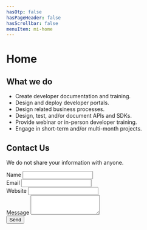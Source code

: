 ```yaml
---
hasOtp: false
hasPageHeader: false
hasScrollbar: false
menuItem: mi-home
---
```


# Home

<div class="row">
  <div class="col-12 col-md-6">
    <h2>What we do</h2>
    <ul>
      <li>Create developer documentation and training.</li>
      <li>Design and deploy developer portals.</li>
      <li>Design related business processes.</li>
      <li>Design, test, and/or document APIs and SDKs.</li>
      <li>Provide webinar or in-person developer training.</li>
      <li>Engage in short-term and/or multi-month projects.</li>
    </ul>
  </div>

  <div id="contact-us-section" class="col-12 col-md-6">
    <h2>Contact Us</h2>
    <p>We do not share your information with anyone.</p>
    <form id="contact-us-form">
      <div class="mb-3">
        <label for="name" class="form-label">Name</label>
        <input type="text" class="form-control" id="name" required>
      </div>
      <div class="mb-3">
        <label for="email" class="form-label">Email</label>
        <input type="email" class="form-control" id="email" required>
      </div>
      <div class="mb-3">
        <label for="website" class="form-label">Website</label>
        <input type="url" class="form-control" id="website" required>
      </div>
      <div class="mb-3">
        <label for="message" class="form-label">Message</label>
        <textarea class="form-control" id="message" rows="3" required></textarea>
      </div>
      <button type="submit" class="btn btn-secondary">Send</button>
    </form>
  </div>

  <div id="thank-you-section" class="col-12 col-md-6" style="display:none;">
    <h2>Thank you</h2>
    <p>We will follow up in a day or two.</p>
  </div>

  <div id="error-msg-section" class="col-12 col-md-6" style="display:none;">
    <h2>Error Message</h2>
    <p id="error-msg"></p>
  </div>

</div>

<script>
  document.getElementById('contact-us-form').addEventListener('submit', function(event) {
    event.preventDefault();
    const data = {
      "name": document.getElementById('name').value,
      "email": document.getElementById('email').value,
      "website": document.getElementById('website').value,
      "message": document.getElementById('message').value
    };
    (async () => {
      try {
        // Where Hagenhaus API is.
        const origin =  window.location.hostname == 'localhost' ? 'http://localhost:8086' : 'https://hagenhaus.com:3002';
        const res = await axios({
          url: `${origin}/api/v1/messages`,
          method: 'post',
          data: data
        });
        document.getElementById('contact-us-section').style.display = "none";
        document.getElementById('thank-you-section').style.display = "block";
      } catch (error) {
        //document.getElementById('contact-us-section').style.display = "none";
        //document.getElementById('thank-you-section').style.display = "block";
        document.getElementById('error-msg').innerHTML = `${error.message}.`;
        document.getElementById('contact-us-section').style.display = "none";
        document.getElementById('error-msg-section').style.display = "block";
      }
    })();
  });
</script>
